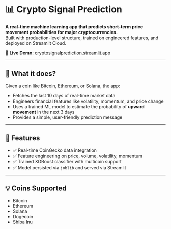 # 📊 Crypto Signal Prediction

**A real-time machine learning app that predicts short-term price movement probabilities for major cryptocurrencies.**  
Built with production-level structure, trained on engineered features, and deployed on Streamlit Cloud.

🔗 **Live Demo**: [cryptosignalprediction.streamlit.app](https://cryptosignalprediction.streamlit.app)

---

## 🚀 What it does?

Given a coin like Bitcoin, Ethereum, or Solana, the app:
- Fetches the last 10 days of real-time market data
- Engineers financial features like volatility, momentum, and price change
- Uses a trained ML model to estimate the probability of **upward movement** in the next 3 days
- Provides a simple, user-friendly prediction message

---

## 🧠 Features

- ✅ Real-time CoinGecko data integration
- ✅ Feature engineering on price, volume, volatility, momentum
- ✅ Trained XGBoost classifier with multicoin support
- ✅ Model persisted via `joblib` and served via Streamlit

---

## 💡 Coins Supported

- Bitcoin
- Ethereum
- Solana
- Dogecoin
- Shiba Inu
